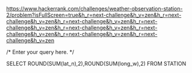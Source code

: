 https://www.hackerrank.com/challenges/weather-observation-station-2/problem?isFullScreen=true&h_r=next-challenge&h_v=zen&h_r=next-challenge&h_v=zen&h_r=next-challenge&h_v=zen&h_r=next-challenge&h_v=zen&h_r=next-challenge&h_v=zen&h_r=next-challenge&h_v=zen&h_r=next-challenge&h_v=zen&h_r=next-challenge&h_v=zen

/*
Enter your query here.
*/

SELECT ROUND(SUM(lat_n),2),ROUND(SUM(long_w),2)
FROM STATION